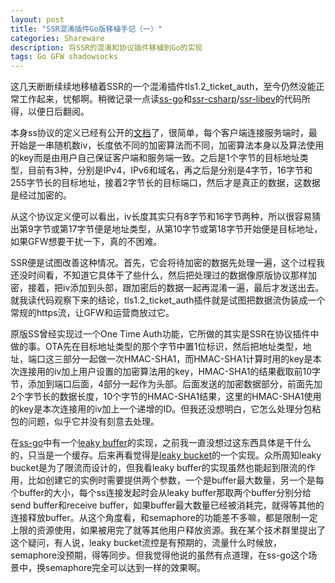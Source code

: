 ```yaml
---
layout: post
title: "SSR混淆插件Go版移植手记（一）"
categories: Shareware
description: 将SSR的混淆和协议插件移植到Go的实现
tags: Go GFW shadowsocks
---
```


这几天断断续续地移植着SSR的一个混淆插件tls1.2_ticket_auth，至今仍然没能正常工作起来，忧郁啊。稍微记录一点读[ss-go](https://github.com/shadowsocks/shadowsocks-go)和[ssr-csharp](https://github.com/breakwa11/shadowsocks-csharp)/[ssr-libev](https://github.com/breakwa11/shadowsocks-libev)的代码所得，以便日后翻阅。

本身ss协议的定义已经有公开的[文档](http://shadowsocks.org/en/spec/protocol.html)了，很简单，每个客户端连接服务端时，最开始是一串随机数iv，长度依不同的加密算法而不同，加密算法本身以及算法使用的key而是由用户自己保证客户端和服务端一致。之后是1个字节的目标地址类型，目前有3种，分别是IPv4，IPv6和域名，再之后是分别是4字节，16字节和255字节长的目标地址，接着2字节长的目标端口，然后才是真正的数据，这数据是经过加密的。

从这个协议定义便可以看出，iv长度其实只有8字节和16字节两种，所以很容易猜出第9字节或第17字节便是地址类型，从第10字节或第18字节开始便是目标地址，如果GFW想要干扰一下，真的不困难。

SSR便是试图改善这种情况。首先，它会将待加密的数据先处理一遍，这个过程我还没时间看，不知道它具体干了些什么，然后把处理过的数据像原版协议那样加密，接着，把iv添加到头部，跟加密后的数据一起再混淆一遍，最后才发送出去。就我读代码观察下来的结论，tls1.2_ticket_auth插件就是试图把数据流伪装成一个常规的https流，让GFW和运营商放过它。

原版SS曾经实现过一个One Time Auth功能，它所做的其实是SSR在协议插件中做的事。OTA先在目标地址类型的那个字节中置1位标识，然后把地址类型，地址，端口这三部分一起做一次HMAC-SHA1，而HMAC-SHA1计算时用的key是本次连接用的iv加上用户设置的加密算法用的key，HMAC-SHA1的结果截取前10字节，添加到端口后面，4部分一起作为头部。后面发送的加密数据部分，前面先加2个字节长的数据长度，10个字节的HMAC-SHA1结果，这里的HMAC-SHA1使用的key是本次连接用的iv加上一个递增的ID。但我还没想明白，它怎么处理分包粘包的问题，似乎它并没有刻意去处理。

在[ss-go](https://github.com/shadowsocks/shadowsocks-go)中有一个[leaky buffer](https://github.com/shadowsocks/shadowsocks-go/blob/master/shadowsocks/leakybuf.go)的实现，之前我一直没想过这东西具体是干什么的，只当是一个缓存。后来再看觉得是[leaky bucket](https://en.wikipedia.org/wiki/Leaky_bucket)的一个实现。众所周知leaky bucket是为了限流而设计的，但我看leaky buffer的实现虽然也能起到限流的作用，比如创建它的实例时需要提供两个参数，一个是buffer最大数量，另一个是每个buffer的大小，每个ss连接发起时会从leaky buffer那取两个buffer分别分给send buffer和receive buffer，如果buffer最大数量已经被消耗完，就得等其他的连接释放buffer。从这个角度看，和semaphore的功能差不多嘛，都是限制一定上限的资源使用，如果被用完了就等其他用户释放资源。我在某个技术群里提出了这个疑问，有人说，leaky bucket流控是有预期的，流量什么时候放，semaphore没预期，得等同步。但我觉得他说的虽然有点道理，在ss-go这个场景中，换semaphore完全可以达到一样的效果啊。